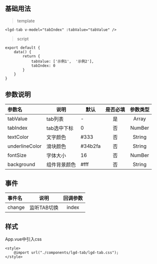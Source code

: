 ## 基础用法
> template

	<lgd-tab v-model="tabIndex" :tabValue="tabValue" />

> script

	export default {
		data() {
			return {
				tabValue: ['示例1',  '示例2'],
				tabIndex: 0
			}
		}
	}

## 参数说明
| 参数名 | 说明 | 默认 | 是否必填 | 参数类型 |
|:-----|---|-----|:-----:|:-----:|
|tabValue|tab列表| - |是| Array |
|tabIndex|tab选中下标|0|否| NumBer |
|textColor|文字颜色|#333|否|String|
|underlineColor|滑块颜色|#34b2fa|否|String|
|fontSize|字体大小|16|否|NumBer|
|background|组件背景颜色|#fff|否|String|

## 事件
| 事件名 | 说明 | 回调参数 |
|:-----|-------|:-----:|
|change|监听TAB切换|index |

## 样式

App.vue中引入css

	<style>
		@import url("./components/lgd-tab/lgd-tab.css");
	</style>